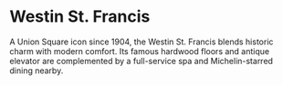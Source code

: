 # Westin St. Francis

A Union Square icon since 1904, the Westin St. Francis blends historic charm with modern comfort. Its famous hardwood floors and antique elevator are complemented by a full-service spa and Michelin-starred dining nearby.
